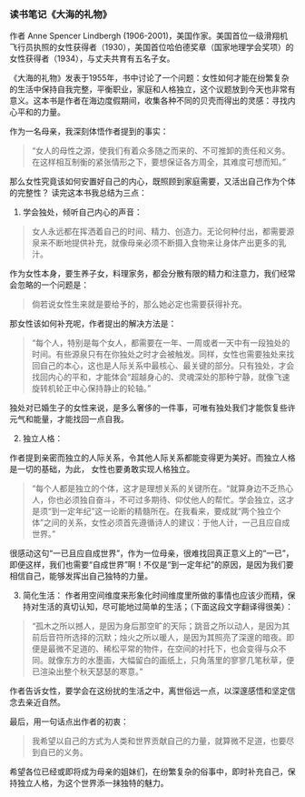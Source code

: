 ### 读书笔记《大海的礼物》

作者 Anne Spencer Lindbergh (1906-2001)，美国作家。美国首位一级滑翔机飞行员执照的女性获得者（1930），美国首位哈伯德奖章（国家地理学会奖项）的女性获得者（1934），与丈夫共育有五名子女。

《大海的礼物》发表于1955年，书中讨论了一个问题：女性如何才能在纷繁复杂的生活中保持自我完整，平衡职业，家庭和人格独立，这个议题放到今天也非常有意义。这本书是作者在海边度假期间，收集各种不同的贝壳而得出的灵感：寻找内心平和的力量。

作为一名母亲，我深刻体悟作者提到的事实：
> “女人的母性之源，使我们有着众多随之而来的、不可推卸的责任和义务。在这样相互制衡的紧张情形之下，要想保证各方周全，其难度可想而知。”
  
那么女性究竟该如何安置好自己的内心，既照顾到家庭需要，又活出自己作为个体的完整性？ 读完这本书我总结为三点：
1. 学会独处，倾听自己内心的声音：
> 女人永远都在挥洒着自己的时间、精力、创造力。无论何种付出，都需要源泉来不断地提供补充，就像母亲必须不断摄入食物来让身体产出更多的乳汁。

 作为女性本身，要生养子女，料理家务，都会分散有限的精力和注意力，我们经常会忽略的一个问题是：
>  倘若说女性生来就是要给予的，那么她必定也需要获得补充。

那女性该如何补充呢，作者提出的解决方法是：
> “每个人，特别是每个女人，都需要在一年、一周或者一天中有一段独处的时间。有些源泉只有在你独处之时才会被触发。同样，女性也需要独处来找回自己的本心，这也是人际关系中最核心、最关键的部分。只有独处，才会找回内心的平和，才能体会“超越身心的、灵魂深处的那种宁静，就像飞速旋转机轮正中心保持静止的轮轴。” 

独处对已婚生子的女性来说，是多么奢侈的一件事，可唯有独处我们才能恢复些许元气和能量，才能找回一点自我。

2. 独立人格：

作者提到亲密而独立的人际关系，令其他人际关系都能变得更为美好。而独立人格是一切的基础，为此， 女性也要勇敢实现人格独立。

> “每个人都是独立的个体，这才是理想关系的关键所在。“就算身边不乏热心人，你也必须独自奋斗，不可过多期待、仰仗他人的帮忙。学会独立，这才是须“到一定年纪”这一论断的精髓所在。在我看来，要成就“两个独立个体”之间的关系，女性必须首先遵循诗人的建议：于他人计，一己且应自成世界。”

很感动这句“一已且应自成世界”，作为一位母亲，很难找回真正意义上的“一已”，即便这样，我们也需要“自成世界”啊！不仅是“到一定年纪”的原因，是因为我们要相信自己，能够发挥出自己独特的力量。

3. 简化生活：
作者用空间维度来形象化时间维度里所做的事情也应该少而精，保持对生活的真切认知，尽可能地过简单的生活；（下面这段文字翻译得很美）：

> “孤木之所以撼人，是因为身后那空旷的天际；跳音之所以动人，是因为其前后音符所选择的沉默；烛火之所以暖人，是因为其照亮了深邃的暗夜。即便是最微不足道的、稀松平常的物件，在空间的衬托下，也会变得与众不同。就像东方的水墨画，大幅留白的画纸上，只角落里的寥寥几笔秋草，便已渲染出整个秋天瑟瑟的寒意。”

作者告诉女性，要学会在这纷扰的生活之中，离世俗远一点，以深邃感悟和坚定信念去亲近自然。

最后，用一句话点出作者的初衷：
> 我希望以自己的方式为人类和世界贡献自己的力量，就算微不足道，也要尽到自已的义务。

希望各位已经或即将成为母亲的姐妹们，在纷繁复杂的俗事中，即时补充自己，保持独立人格，为这个世界添一抹独特的魅力。 
